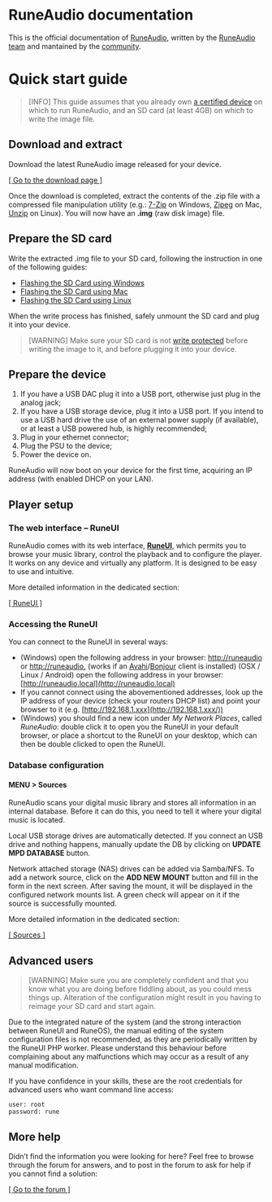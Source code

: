 RuneAudio documentation
======================
This is the official documentation of [RuneAudio](http://www.runeaudio.com/ "RuneAudio"), written by the [RuneAudio team](http://www.runeaudio.com/team/ "RuneAudio team") and mantained by the [community](http://www.runeaudio.com/forum/ "RuneAudio forum").

# Quick start guide

> [INFO] This guide assumes that you already own [a certified device](http://www.runeaudio.com/certified-devices/ "Certified devices") on which to run RuneAudio, and an SD card (at least 4GB) on which to write the image file.

## Download and extract

Download the latest RuneAudio image released for your device.

[[ Go to the download page ]](http://www.runeaudio.com/download/ "Download")

Once the download is completed, extract the contents of the .zip file with a compressed file manipulation utility (e.g.: [7-Zip](http://www.7-zip.org/download.html) on Windows, [Zipeg](http://www.zipeg.com/) on Mac, [Unzip](http://linux.about.com/od/commands/l/blcmdl1_unzip.htm) on Linux). You will now have an **.img** (raw disk image) file.

## Prepare the SD card

Write the extracted .img file to your SD card, following the instruction in one of the following guides:

*   [Flashing the SD Card using Windows](../quick-start/sd-card-setup-windows.md)
*   [Flashing the SD Card using Mac](../quick-start/sd-card-setup-mac.md)
*   [Flashing the SD Card using Linux](../quick-start/sd-card-setup-linux.md)

When the write process has finished, safely unmount the SD card and plug it into your device.

> [WARNING] Make sure your SD card is not [write protected](http://kb.sandisk.com/app/answers/detail/a_id/1102/~/memory-card-is-write-protected-or-locked) before writing the image to it, and before plugging it into your device.

## Prepare the device

1.  If you have a USB DAC plug it into a USB port, otherwise just plug in the analog jack;
2.  If you have a USB storage device, plug it into a USB port. If you intend to use a USB hard drive the use of an external power supply (if available), or at least a USB powered hub, is highly recommended;
3.  Plug in your ethernet connector;
4.  Plug the PSU to the device;
5.  Power the device on.

RuneAudio will now boot on your device for the first time, acquiring an IP address (with enabled DHCP on your LAN).

## Player setup

### The web interface &#8211; RuneUI

RuneAudio comes with its web interface, **[RuneUI](http://www.runeaudio.com/about/#runeui "RuneUI")**, which permits you to browse your music library, control the playback and to configure the player. It works on any device and virtually any platform. It is designed to be easy to use and intuitive.

More detailed information in the dedicated section:

[[ RuneUI ]](../runeui/runeui.md)

### Accessing the RuneUI

You can connect to the RuneUI in several ways:

*   (Windows) open the following address in your browser: [http://runeaudio](http://runeaudio) or [http://runeaudio.](http://runeaudio.) (works if an [Avahi](http://en.wikipedia.org/wiki/Avahi_%28software%29 "Avahi")/[Bonjour](http://en.wikipedia.org/wiki/Bonjour_%28software%29 "Bonjour") client is installed)
 (OSX / Linux / Android) open the following address in your browser: [http://runeaudio.local](http://runeaudio.local)
*   If you cannot connect using the abovementioned addresses, look up the IP address of your device (check your routers DHCP list) and point your browser to it (e.g. [http://192.168.1.xxx](http://192.168.1.xxx/))
*   (Windows) you should find a new icon under _My Network Places_, called _RuneAudio_: double click it to open you the RuneUI in your default browser, or place a shortcut to the RuneUI on your desktop, which can then be double clicked to open the RuneUI.

### Database configuration

#### MENU > Sources

RuneAudio scans your digital music library and stores all information in an internal database.
Before it can do this, you need to tell it where your digital music is located.

Local USB storage drives are automatically detected. If you connect an USB drive and nothing happens, manually update the DB by clicking on **UPDATE MPD DATABASE** button.

Network attached storage (NAS) drives can be added via Samba/NFS. To add a network source, click on the **ADD NEW MOUNT** button and fill in the form in the next screen. After saving the mount, it will be displayed in the configured network mounts list. A green check will appear on it if the source is successfully mounted.

More detailed information in the dedicated section:

[[ Sources ]](../runeui/sources.md)

## Advanced users

> [WARNING] <i class="fa fa-exclamation sx"></i> Make sure you are completely confident and that you know what you are doing before fiddling about, as you could mess things up. Alteration of the configuration might result in you having to reimage your SD card and start again.

Due to the integrated nature of the system (and the strong interaction between RuneUI and RuneOS), the manual editing of the system configuration files is not recommended, as they are periodically written by the RuneUI PHP worker. Please understand this behaviour before complaining about any malfunctions which may occur as a result of any manual modification.

If you have confidence in your skills, these are the root credentials for advanced users who want command line access:

    user: root
    password: rune

## More help

Didn&#8217;t find the information you were looking for here?
 Feel free to browse through the forum for answers, and to post in the forum to ask for help if you cannot find a solution:

[[ Go to the forum ]](http://www.runeaudio.com/forum/ "RuneAudio Forum")
